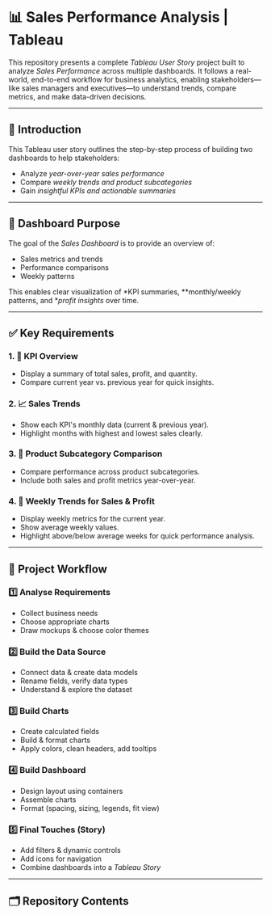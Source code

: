 # 📊 Sales Performance Analysis | Tableau

This repository presents a complete *Tableau User Story* project built to analyze *Sales Performance* across multiple dashboards. It follows a real-world, end-to-end workflow for business analytics, enabling stakeholders—like sales managers and executives—to understand trends, compare metrics, and make data-driven decisions.

---

## 🧾 Introduction

This Tableau user story outlines the step-by-step process of building two dashboards to help stakeholders:
- Analyze *year-over-year sales performance*
- Compare *weekly trends and product subcategories*
- Gain *insightful KPIs and actionable summaries*

---

## 🎯 Dashboard Purpose

The goal of the *Sales Dashboard* is to provide an overview of:
- Sales metrics and trends
- Performance comparisons
- Weekly patterns

This enables clear visualization of *KPI summaries, **monthly/weekly patterns, and **profit insights* over time.

---

## ✅ Key Requirements

### 1. 📌 KPI Overview
- Display a summary of total sales, profit, and quantity.
- Compare current year vs. previous year for quick insights.

### 2. 📈 Sales Trends
- Show each KPI's monthly data (current & previous year).
- Highlight months with highest and lowest sales clearly.

### 3. 🧺 Product Subcategory Comparison
- Compare performance across product subcategories.
- Include both sales and profit metrics year-over-year.

### 4. 📅 Weekly Trends for Sales & Profit
- Display weekly metrics for the current year.
- Show average weekly values.
- Highlight above/below average weeks for quick performance analysis.

---

## 🧭 Project Workflow

### 1️⃣ Analyse Requirements
- Collect business needs
- Choose appropriate charts
- Draw mockups & choose color themes

### 2️⃣ Build the Data Source
- Connect data & create data models
- Rename fields, verify data types
- Understand & explore the dataset

### 3️⃣ Build Charts
- Create calculated fields
- Build & format charts
- Apply colors, clean headers, add tooltips

### 4️⃣ Build Dashboard
- Design layout using containers
- Assemble charts
- Format (spacing, sizing, legends, fit view)

### 5️⃣ Final Touches (Story)
- Add filters & dynamic controls
- Add icons for navigation
- Combine dashboards into a *Tableau Story*

---

## 🗂 Repository Contents
